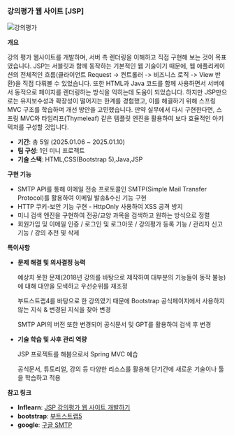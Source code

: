 ### 강의평가 웹 사이트 [JSP]
![강의평가](https://github.com/user-attachments/assets/c0de451a-d5be-41e9-995c-0834944d168c)



**개요**

강의 평가 웹사이트를 개발하며, 서버 측 렌더링을 이해하고 직접 구현해 보는 것이 목표였습니다. JSP는 서블릿과 함께 동작하는 기본적인 웹 
기술이기 때문에, 웹 애플리케이션의 전체적인 흐름(클라이언트 Request -> 컨트롤러 -> 비즈니스 로직 -> View 반환)을 직접 다뤄볼 수 있었습니다. 또한 HTML과 Java 코드를 함께 사용하면서 서버에서 동적으로 페이지를 렌더링하는 방식을 익히는데 도움이 되었습니다.
하지만 JSP만으로는 유지보수성과 확장성이 떨어지는 한계를 경험했고, 이를 해결하기 위해 스프링 MVC 구조를 학습하며 개선 방안을 고민했습니다. 만약 실무에서 다시 구현한다면, 스프링 MVC와 타임리프(Thymeleaf) 같은 템플릿 엔진을 활용하여 보다 효율적인 아키텍처를 구성할 것입니다. 


- **기간**: 총 5일  (2025.01.06 ~ 2025.01.10)
- **팀 구성**: 1인 미니 프로젝트 
- **기술 스택**: HTML,CSS(Bootstrap 5),Java,JSP 

**구현 기능**

- SMTP API를 통해 이메일 전송 프로토콜인 SMTP(Simple Mail Transfer Protocol)를 활용하여 이메일 발송&수신 기능 구현 
- HTTP 쿠키-보안 기능 구현 - HttpOnly 사용하여 XSS 공격 방지
- 미니 검색 엔진을 구현하여 전공/교양 과목을 검색하고 원하는 방식으로 정렬 
- 회원가입 및 이메일 인증 / 로그인 및 로그아웃 / 강의평가 등록 기능 / 관리자 신고 기능 / 강의 추천 및 삭제 


**특이사항**


- **문제 해결 및 의사결정 능력**
    
    예상치 못한 문제(2018년 강의를 바탕으로 제작하여 대부분의 기능들이 동작 불능)에 대해 대안을 모색하고 우선순위를 재조정
    
    부트스트랩4를 바탕으로 한 강의였기 때문에 Bootstrap 공식페이지에서 사용하지 않는 지식 & 변경된 지식을 찾아 변경 
    
    SMTP API의 버전 또한 변경되어 공식문서 및 GPT를 활용하여 검색 후 변경 
    
 
    
- **기술 학습 및 사후 관리 역량**

    JSP 프로젝트를 해봄으로서 Spring MVC 예습 
    
    공식문서, 튜토리얼, 강의 등 다양한 리소스를 활용해 단기간에 새로운 기술이나 툴을 학습하고 적용
    
    

**참고 링크**
- **Inflearn**: [JSP 강의평가 웹 사이트 개발하기](https://www.inflearn.com/course/%EA%B0%95%EC%9D%98%ED%8F%89%EA%B0%80-%EC%82%AC%EC%9D%B4%ED%8A%B8-jsp/dashboard)
- **bootstrap**: [부트스트랩5](https://getbootstrap.kr/)
- **google**: [구글 SMTP](https://support.google.com/a/answer/176600?hl=ko)
